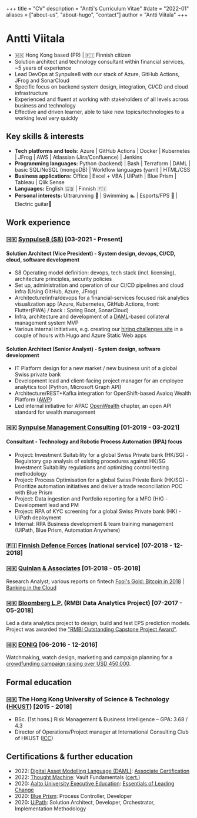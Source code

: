+++
title = "CV"
description = "Antti's Curriculum Vitae"
#date = "2022-01"
aliases = ["about-us", "about-hugo", "contact"]
author = "Antti Viitala"
+++

# Antti Viitala

* 🇭🇰 Hong Kong based (PR) | 🇫🇮 Finnish citizen
* Solution architect and technology consultant within financial services, ~5 years of experience  
* Lead DevOps at Synpulse8 with our stack of Azure, GitHub Actions, JFrog and SonarCloud
* Specific focus on backend system design, integration, CI/CD and cloud infrastructure
* Experienced and fluent at working with stakeholders of all levels across business and technology
* Effective and driven learner, able to take new topics/technologies to a working level very quickly

## Key skills & interests

* **Tech platforms and tools:** Azure | GitHub Actions | Docker | Kubernetes | JFrog | AWS | Atlassian (Jira/Confluence) | Jenkins
* **Programming languages:** Python (backend) | Bash | Terraform | DAML | basic SQL/NoSQL (mongoDB) | Workflow languages (yaml) | HTML/CSS
* **Business applications:** Office | Excel + VBA | UiPath | Blue Prism | Tableau | Qlik Sense
* **Languages:** English 🇬🇧 | Finnish 🇫🇮
* **Personal interests:** Ultrarunning 🏃 | Swimming 🏊 | Esports/FPS 🔫 | Electric guitar🎸

## Work experience

### 🇭🇰 [**Synpulse8 (S8)**](https://synpulse8.com/) [03-2021 - Present]

#### **Solution Architect (Vice President)** - System design, devops, CI/CD, cloud, software development

* S8 Operating model definition: devops, tech stack (incl. licensing), architecture principles, security policies
* Set up, administration and operation of our CI/CD pipelines and cloud infra (Using GitHub, Azure, JFrog)
* Architecture/infra/devops for a financial-services focused risk analytics visualization app (Azure, Kubernetes, GitHub Actions, front: Flutter(PWA) / back : Spring Boot, SonarCloud)
* Infra, architecture and development of a [DAML](https://www.digitalasset.com/developers)-based collateral management system MVP
* Various internal initiatives, e.g. creating our [hiring challenges site](https://challenges.synpulse8.com/) in a couple of hours with Hugo and Azure Static Web apps

#### Solution Architect (Senior Analyst) - System design, software development

* IT Platform design for a new market / new business unit of a global Swiss private bank
* Development lead and client-facing project manager for an employee analytics tool (Python, Microsoft Graph API)
* Architecture/REST+Kafka integration for OpenShift-based Avaloq Wealth Platform ([AWP](https://www.avaloq.com/solutions/products/avaloq-wealth))
* Led internal initiative for APAC [OpenWealth](https://openwealth.ch/) chapter, an open API standard for wealth management

### 🇭🇰 [Synpulse Management Consulting](https://www.synpulse.com/en) [01-2019 - 03-2021]

#### Consultant - Technology and Robotic Process Automation (RPA) focus

* Project: Investment Suitability for a global Swiss Private bank (HK/SG) - Regulatory gap analysis of existing procedures against HK/SG Investment Suitability regulations and optimizing control testing methodology
* Project: Process Optimisation for a global Swiss Private Bank (HK/SG) - Prioritize automation initiatives and deliver a trade reconciliation POC with Blue Prism
* Project: Data ingestion and Portfolio reporting for a MFO (HK) - Development lead and PM
* Project: RPA of KYC screening for a global Swiss Private bank (HK) - UiPath deployment
* Internal: RPA Business development & team training management (UiPath, Blue Prism, Automation Anywhere)

### 🇫🇮 [Finnish Defence Forces](https://puolustusvoimat.fi/en/frontpage) (national service)  [07-2018 - 12-2018]

### 🇭🇰 [Quinlan & Associates](https://www.quinlanandassociates.com/)  [01-2018 - 05-2018]

Research Analyst; various reports on fintech [Fool's Gold: Bitcoin in 2018](https://www.quinlanandassociates.com/platinum-fools-gold/) | [Banking in the Cloud](https://www.quinlanandassociates.com/insights-banking-on-the-cloud/) 

### 🇭🇰 [Bloomberg L.P.](https://www.bloomberg.com/company/) (RMBI Data Analytics Project) [07-2017 - 05-2018]

Led a data analytics project to design, build and test EPS prediction models. Project was awarded the ["RMBI Outstanding Capstone Project Award"](https://ipo.hkust.edu.hk/whats-happening/news/award-presentation-ceremony-outstanding-rmbi-capstone-projects-20172018).

### 🇭🇰 [EONIQ](https://eoniq.co/en) [06-2016 - 12-2016]

Watchmaking, watch design, marketing and campaign planning for a [crowdfunding campaign raising over USD 450,000](https://www.indiegogo.com/projects/eoniq-custom-watches-crafted-by-your-story).

## Formal education

### 🇭🇰 The Hong Kong University of Science & Technology ([HKUST](https://hkust.edu.hk/)) [2015 - 2018]

* BSc. (1st hons.) Risk Management & Business Intelligence – GPA: 3.68 / 4.3
* Director of Operations/Project manager at International Consulting Club of HKUST ([ICC](https://www.hkusticc.com/))

## Certifications & further education

* 2022: [Digital Asset Modelling Language (DAML)](https://www.digitalasset.com/developers): [Associate Certification](https://www.digitalasset.com/developers/certifications)
* 2022: [Thought Machine](https://www.thoughtmachine.net/): Vault Fundamentals ([cert.](https://certificates.thoughtmachine.net/f1fc025a-231d-4b62-95f8-b77e922e3e7c#gs.6rq821))
* 2020: [Aalto University Executive Education](https://www.aaltoee.com/): [Essentials of Leading Change](https://www.aaltoee.com/programs/essentials-of-leading-change-online)
* 2020: [Blue Prism](https://www.blueprism.com/): Process Controller, Developer
* 2020: [UiPath](https://www.uipath.com/): Solution Architect, Developer, Orchestrator, Implementation Methodology